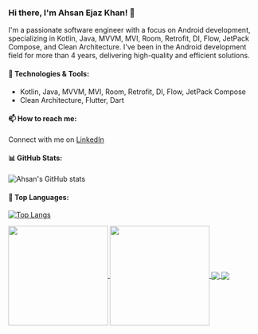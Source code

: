 ### Hi there, I'm Ahsan Ejaz Khan! 👋

I'm a passionate software engineer with a focus on Android development, specializing in Kotlin, Java, MVVM, MVI, Room, Retrofit, DI, Flow, JetPack Compose, and Clean Architecture. I've been in the Android development field for more than 4 years, delivering high-quality and efficient solutions.

#### 🔧 Technologies & Tools:
- Kotlin, Java, MVVM, MVI, Room, Retrofit, DI, Flow, JetPack Compose
- Clean Architecture, Flutter, Dart

#### 📫 How to reach me:
Connect with me on [LinkedIn](https://www.linkedin.com/in/ahsan-ejaz-khan-b9a6551ba)

#### 📊 GitHub Stats:
![Ahsan's GitHub stats](https://github-readme-stats.vercel.app/api?username=ahsankhansadozai&show_icons=true&theme=radical)

#### 🌟 Top Languages:
[![Top Langs](https://github-readme-stats.vercel.app/api/top-langs/?username=ahsankhansadozai&langs_count=8)](https://github.com/ahsankhansadozai/github-readme-stats)


<a href="https://github.com/ahsankhansadozai/github-readme-stats">
  <img height=200 align="center" src="https://github-readme-stats.vercel.app/api?username=ahsankhansadozai" />
</a>
<a href="https://github.com/ahsankhansadozai/convoychat">
  <img height=200 align="center" src="https://github-readme-stats.vercel.app/api/top-langs?username=ahsankhansadozai&layout=compact&langs_count=8&card_width=320" />
</a>
<a href="https://github.com/ahsankhansadozai/github-readme-stats">
  <img align="center" src="https://github-readme-stats.vercel.app/api/pin/?username=ahsankhansadozai&repo=github-readme-stats" />
</a>
<a href="https://github.com/ahsankhansadozai/convoychat">
  <img align="center" src="https://github-readme-stats.vercel.app/api/pin/?username=ahsankhansadozai&repo=convoychat" />
</a>
